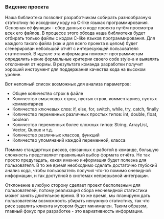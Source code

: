 ### Видение проекта

Наша библиотека позволит разработчикам собирать разнообразную статистику по исходному коду на C-like языках программирования. Основная её функция - сбор данных о коде проекта путём просмотра всех его файлов. В процессе этого обхода наша библиотека будет отбирать только файлы с кодом C-like языков программирования. Для каждого такого файла (как и для всего проекта в целом) будет сгенерирован небольшой отчёт с интересующей пользователя статистикой. В идеале эта информация поможет программистам определить некие формальные критерии своего code style-а и выявлять отклонения от нормы. В результате команда разработки получит хороший инструмент для поддержания качества кода на высоком уровне.

Вот неполный список возможных для анализа параметров:
- Общее количество строк в файле
- Количество смысловых строк, пустых строк, комментариев, пустых комментариев
- Количество ключевых слов: if, else, for, switch, while, try, catch, finally
- Количество переменных различных простых типов: int, double, float, boolean
- Количество переменных более сложных типов: String, ArrayList, Vector, Queue и т.д.
- Количество различных классов, функций
- Количество упомянаний каждой переменной, класса

Помимо стандартных рисков, связанных с работой в команде, большую сложность представляет правильный выбор формата отчёта. Не так просто предугадать, какая именно информация будет полезна для пользователя. В то же время необходимо сделать достаточно глубокий анализ кода, чтобы пользователь получил что-то помимо очевидной информации, и так доступной в системах непрерывной интеграции.

Отклонение в любую сторону сделает проект беcполезным для пользователей, потому реализация сбора неочевидной статистики может занять длительное время. В то же время, мы планируем дать пользователям возможность убирать ненужную статистику, так что риск завалить клиента мусором будет минимален. Таким образом, главный фокус при разработке - это вариативность информации.

